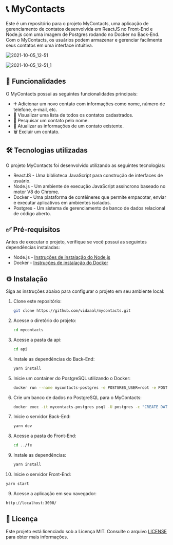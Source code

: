 # 📞 MyContacts

Este é um repositório para o projeto MyContacts, uma aplicação de gerenciamento de contatos desenvolvida em ReactJS no Front-End e Node.js com uma imagem de Postgres rodando no Docker no Back-End. Com o MyContacts, os usuários podem armazenar e gerenciar facilmente seus contatos em uma interface intuitiva.

![2021-10-05_12-51](https://user-images.githubusercontent.com/72178841/136058395-9c6f4be5-9858-4207-8afa-fbb79d429005.png)

![2021-10-05_12-51_1](https://user-images.githubusercontent.com/72178841/136058432-a6d43cc4-82c4-443e-8b43-50302c3e76d1.png)

## 🚀 Funcionalidades

O MyContacts possui as seguintes funcionalidades principais:

- ➕ Adicionar um novo contato com informações como nome, número de telefone, e-mail, etc.
- 👀 Visualizar uma lista de todos os contatos cadastrados.
- 🔎 Pesquisar um contato pelo nome.
- 🔄 Atualizar as informações de um contato existente.
- 🗑️ Excluir um contato.

## 🛠️ Tecnologias utilizadas

O projeto MyContacts foi desenvolvido utilizando as seguintes tecnologias:

- ReactJS - Uma biblioteca JavaScript para construção de interfaces de usuário.
- Node.js - Um ambiente de execução JavaScript assíncrono baseado no motor V8 do Chrome.
- Docker - Uma plataforma de contêineres que permite empacotar, enviar e executar aplicativos em ambientes isolados.
- Postgres - Um sistema de gerenciamento de banco de dados relacional de código aberto.

## ✅ Pré-requisitos

Antes de executar o projeto, verifique se você possui as seguintes dependências instaladas:

- Node.js - [Instruções de instalação do Node.js](https://nodejs.org)
- Docker - [Instruções de instalação do Docker](https://docs.docker.com/get-docker/)

## ⚙️ Instalação

Siga as instruções abaixo para configurar o projeto em seu ambiente local:

1. Clone este repositório:
    ```bash
    git clone https://github.com/vidaaal/mycontacts.git
    ```

2. Acesse o diretório do projeto:
    ```bash
    cd mycontacts
    ```
4. Acesse a pasta da api:
    ```bash
    cd api
    ```
3. Instale as dependências do Back-End:
    ```bash
    yarn install
    ```
4. Inicie um container do PostgreSQL utilizando o Docker:
    ```bash
    docker run --name mycontacts-postgres -e POSTGRES_USER=root -e POSTGRES_PASSWORD=root -p 5432:5432 -d postgres
    ```
5. Crie um banco de dados no PostgreSQL para o MyContacts:
    ```bash
    docker exec -it mycontacts-postgres psql -U postgres -c "CREATE DATABASE mycontacts"
    ```
6. Inicie o servidor Back-End:
    ```bash
    yarn dev
    ```
7. Acesse a pasta do Front-End:
    ```bash
    cd ../fe
    ```
8. Instale as dependências:
    ```bash
    yarn install
    ```

8. Inicie o servidor Front-End:
  ```bash
  yarn start
  ```
9. Acesse a aplicação em seu navegador:
  ```bash
  http://localhost:3000/
  ```

## 📝 Licença

Este projeto está licenciado sob a Licença MIT. Consulte o arquivo [LICENSE](LICENSE) para obter mais informações.
